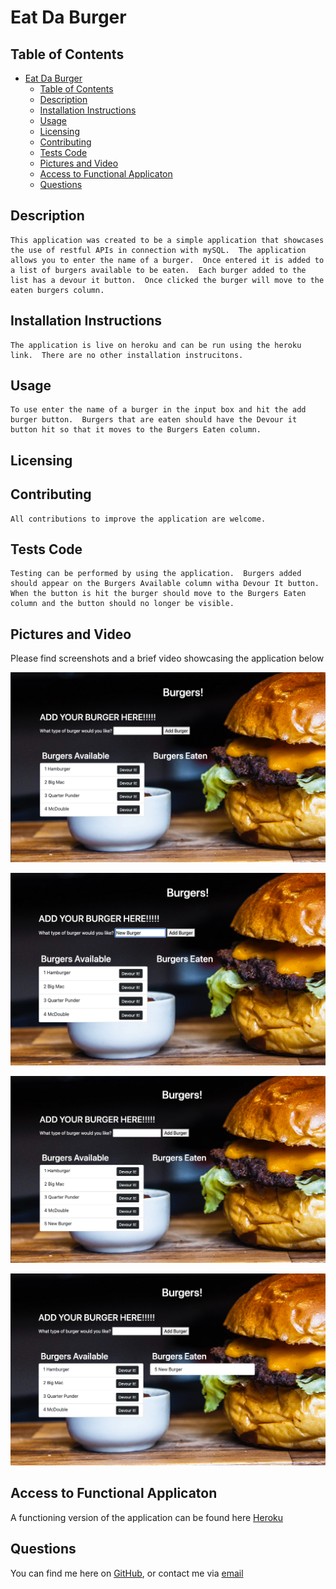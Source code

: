 
# Eat Da Burger 
  


## Table of Contents 
- [Eat Da Burger](#eat-da-burger)
  - [Table of Contents](#table-of-contents)
  - [Description](#description)
  - [Installation Instructions](#installation-instructions)
  - [Usage](#usage)
  - [Licensing](#licensing)
  - [Contributing](#contributing)
  - [Tests Code](#tests-code)
  - [Pictures and Video](#pictures-and-video)
  - [Access to Functional Applicaton](#access-to-functional-applicaton)
  - [Questions](#questions)
    
## Description
    This application was created to be a simple application that showcases the use of restful APIs in connection with mySQL.  The application allows you to enter the name of a burger.  Once entered it is added to a list of burgers available to be eaten.  Each burger added to the list has a devour it button.  Once clicked the burger will move to the eaten burgers column.
    
## Installation Instructions 
    The application is live on heroku and can be run using the heroku link.  There are no other installation instrucitons.

## Usage
    To use enter the name of a burger in the input box and hit the add burger button.  Burgers that are eaten should have the Devour it button hit so that it moves to the Burgers Eaten column.
    
## Licensing
      

    
## Contributing
    All contributions to improve the application are welcome.
    
## Tests Code
    Testing can be performed by using the application.  Burgers added should appear on the Burgers Available column witha Devour It button.  When the button is hit the burger should move to the Burgers Eaten column and the button should no longer be visible.



## Pictures and Video
Please find screenshots and a brief video showcasing the application below

![Burger Application](public/assets/photos/bapp.png)

![Burger Application - New Burger to be added](public/assets/photos/bappAddBurger.png)

![Burger Application - New Burger added](public/assets/photos/bappBurgerAdded.png)

![Burger Application - New Burger devoured](public/assets/photos/bappBurgerDevoured.png)


## Access to Functional Applicaton

A functioning version of the application can be found here [Heroku](https://bthburgerapp.herokuapp.com)
    
## Questions
    
You can find me here on [GitHub](http://github.com/daze77), or contact me via [email](mailto:daze77@gmail.com)  
    